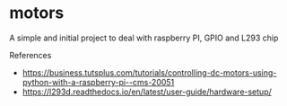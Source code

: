 # motors
A simple and initial project to deal with raspberry PI, GPIO and L293 chip

References 
- https://business.tutsplus.com/tutorials/controlling-dc-motors-using-python-with-a-raspberry-pi--cms-20051
- https://l293d.readthedocs.io/en/latest/user-guide/hardware-setup/
